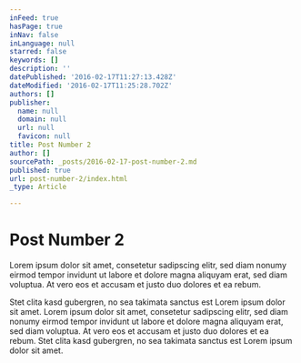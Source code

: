 ```yaml
---
inFeed: true
hasPage: true
inNav: false
inLanguage: null
starred: false
keywords: []
description: ''
datePublished: '2016-02-17T11:27:13.428Z'
dateModified: '2016-02-17T11:25:28.702Z'
authors: []
publisher:
  name: null
  domain: null
  url: null
  favicon: null
title: Post Number 2
author: []
sourcePath: _posts/2016-02-17-post-number-2.md
published: true
url: post-number-2/index.html
_type: Article

---
```

# Post Number 2

Lorem ipsum dolor sit amet, consetetur sadipscing elitr, sed diam nonumy eirmod tempor invidunt ut labore et dolore magna aliquyam erat, sed diam voluptua. At vero eos et accusam et justo duo dolores et ea rebum. 

Stet clita kasd gubergren, no sea takimata sanctus est Lorem ipsum dolor sit amet. Lorem ipsum dolor sit amet, consetetur sadipscing elitr, sed diam nonumy eirmod tempor invidunt ut labore et dolore magna aliquyam erat, sed diam voluptua. At vero eos et accusam et justo duo dolores et ea rebum. Stet clita kasd gubergren, no sea takimata sanctus est Lorem ipsum dolor sit amet.